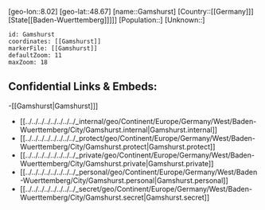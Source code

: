 ﻿---
location: [48.67,8.02]
mapzoom: [7,12] 
mapmarker: city 
type: City
tags:
- geo/City


SpocWebEntityId: 30353
isDeleted: false
confidential: public

---
[geo-lon::8.02]
[geo-lat::48.67]
[name::Gamshurst]
[Country::[[Germany]]]
[State[[Baden-Wuerttemberg]]]]]
[Population::]
[Unknown::]


```leaflet
id: Gamshurst
coordinates: [[Gamshurst]]
markerFile: [[Gamshurst]]
defaultZoom: 11 
maxZoom: 18
```


## Confidential Links & Embeds: 
-[[Gamshurst|Gamshurst]]] 
- [[../../../../../../../../_internal/geo/Continent/Europe/Germany/West/Baden-Wuerttemberg/City/Gamshurst.internal|Gamshurst.internal]] 
- [[../../../../../../../../_protect/geo/Continent/Europe/Germany/West/Baden-Wuerttemberg/City/Gamshurst.protect|Gamshurst.protect]] 
- [[../../../../../../../../_private/geo/Continent/Europe/Germany/West/Baden-Wuerttemberg/City/Gamshurst.private|Gamshurst.private]] 
- [[../../../../../../../../_personal/geo/Continent/Europe/Germany/West/Baden-Wuerttemberg/City/Gamshurst.personal|Gamshurst.personal]] 
- [[../../../../../../../../_secret/geo/Continent/Europe/Germany/West/Baden-Wuerttemberg/City/Gamshurst.secret|Gamshurst.secret]] 
